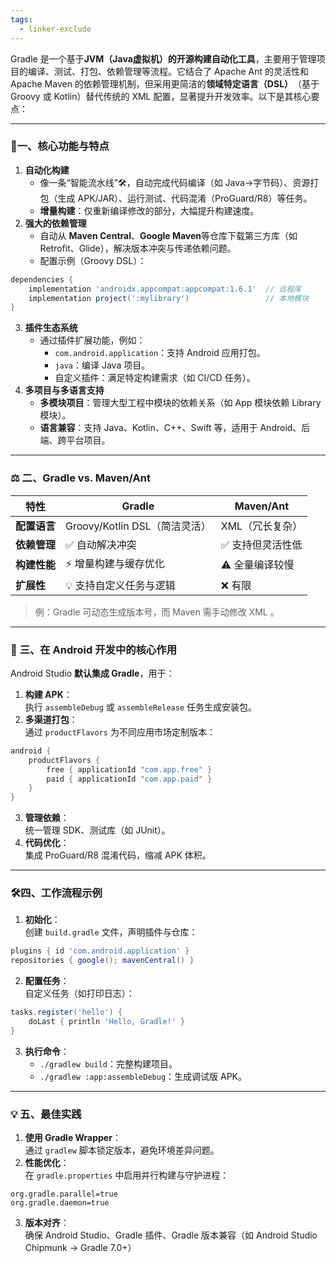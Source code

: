 ```yaml
---
tags:
  - linker-exclude
---
```

Gradle 是一个基于 ​**​JVM（Java虚拟机）的开源构建自动化工具​**​，主要用于管理项目的编译、测试、打包、依赖管理等流程。它结合了 Apache Ant 的灵活性和 Apache Maven 的依赖管理机制，但采用更简洁的 ​**​领域特定语言（DSL）​**​（基于 Groovy 或 Kotlin）替代传统的 XML 配置，显著提升开发效率。以下是其核心要点：

---

### 🔧 ​**​一、核心功能与特点​**​
1. ​**​自动化构建​**​
    - 像一条“智能流水线”🛠️，自动完成代码编译（如 Java→字节码）、资源打包（生成 APK/JAR）、运行测试、代码混淆（ProGuard/R8）等任务。
    - ​**​增量构建​**​：仅重新编译修改的部分，大幅提升构建速度。
2. ​**​强大的依赖管理​**​
    - 自动从 ​**​Maven Central​**​、​**​Google Maven​**​ 等仓库下载第三方库（如 Retrofit、Glide），解决版本冲突与传递依赖问题。
    - 配置示例（Groovy DSL）：
```groovy
dependencies {
    implementation 'androidx.appcompat:appcompat:1.6.1'  // 远程库
    implementation project(':mylibrary')                 // 本地模块
}
```    
3. ​**​插件生态系统​**​
    - 通过插件扩展功能，例如：
        - `com.android.application`：支持 Android 应用打包。
        - `java`：编译 Java 项目。
        - 自定义插件：满足特定构建需求（如 CI/CD 任务）。
4. ​**​多项目与多语言支持​**​
    - ​**​多模块项目​**​：管理大型工程中模块的依赖关系（如 App 模块依赖 Library 模块）。
    - ​**​语言兼容​**​：支持 Java、Kotlin、C++、Swift 等，适用于 Android、后端、跨平台项目。

---

### ⚖️ ​**​二、Gradle vs. Maven/Ant​**​

|特性|Gradle|Maven/Ant|
|---|---|---|
|​**​配置语言​**​|Groovy/Kotlin DSL（简洁灵活）|XML（冗长复杂）|
|​**​依赖管理​**​|✅ 自动解决冲突|✅ 支持但灵活性低|
|​**​构建性能​**​|⚡ 增量构建与缓存优化|⚠️ 全量编译较慢|
|​**​扩展性​**​|💡 支持自定义任务与逻辑|❌ 有限|

> 例：Gradle 可动态生成版本号，而 Maven 需手动修改 XML 。

---

### 📱 ​**​三、在 Android 开发中的核心作用​**​

Android Studio ​**​默认集成 Gradle​**​，用于：
1. ​**​构建 APK​**​：  
    执行 `assembleDebug` 或 `assembleRelease` 任务生成安装包。
2. ​**​多渠道打包​**​：  
    通过 `productFlavors` 为不同应用市场定制版本：
```Groovy
android {
    productFlavors {
        free { applicationId "com.app.free" }
        paid { applicationId "com.app.paid" }
    }
}
```
3. ​**​管理依赖​**​：  
    统一管理 SDK、测试库（如 JUnit）。
4. ​**​代码优化​**​：  
    集成 ProGuard/R8 混淆代码，缩减 APK 体积。

---

### 🛠️ ​**​四、工作流程示例​**​

1. ​**​初始化​**​：  
    创建 `build.gradle` 文件，声明插件与仓库：
```Groovy
plugins { id 'com.android.application' }
repositories { google(); mavenCentral() }
```
2. ​**​配置任务​**​：  
    自定义任务（如打印日志）：
```Groovy
tasks.register('hello') {
    doLast { println 'Hello, Gradle!' }
}
```
3. ​**​执行命令​**​：
    - `./gradlew build`：完整构建项目。
    - `./gradlew :app:assembleDebug`：生成调试版 APK。

---

### 💡 ​**​五、最佳实践​**​
1. ​**​使用 Gradle Wrapper​**​：  
    通过 `gradlew` 脚本锁定版本，避免环境差异问题。
2. ​**​性能优化​**​：  
    在 `gradle.properties` 中启用并行构建与守护进程：
```properties
org.gradle.parallel=true
org.gradle.daemon=true
```    
3. ​**​版本对齐​**​：  
    确保 Android Studio、Gradle 插件、Gradle 版本兼容（如 Android Studio Chipmunk → Gradle 7.0+）